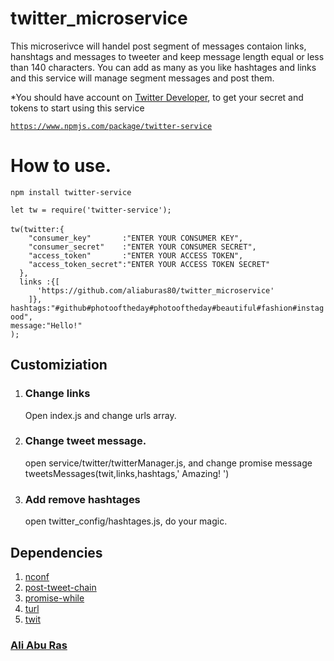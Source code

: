 # twitter_microservice
This microserivce will handel post segment of messages contaion links, hanshtags and messages to tweeter and keep message length equal or less than 140 characters.
You can add as many as you like hashtages and links and this service will manage segment messages and post them.
<p>*You should have account on <a href='https://dev.twitter.com/'>Twitter Developer</a>, to get your secret and tokens to start using this service </p>

<code>https://www.npmjs.com/package/twitter-service</code>

<h1>How to use.</h1>
  <code>npm install twitter-service</code><br>
  <P>
<code>let tw = require('twitter-service');</code><br>
<code></code><br>
<code>tw(twitter:{</code><br>
<code>    "consumer_key"       :"ENTER YOUR CONSUMER KEY",</code><br>
<code>    "consumer_secret"    :"ENTER YOUR CONSUMER SECRET",</code><br>
<code>    "access_token"       :"ENTER YOUR ACCESS TOKEN",</code><br>
<code>    "access_token_secret":"ENTER YOUR ACCESS TOKEN SECRET"</code><br>
<code>  },</code><br>
<code>  links :{[</code><br>
<code>      'https://github.com/aliaburas80/twitter_microservice'</code><br>
<code>    ]},</code><br>
<code>hashtags:"#github#photooftheday#photooftheday#beautiful#fashion#instagood",</code><br>
<code>message:"Hello!"</code><br>
<code>);</code><br>


<h2>Customiziation</h2>
  <ol>
  <li>
  <h3>Change links</h3>
    <p>Open index.js and change urls array.</p>
  </li>
  <li>
  <h3>Change tweet message.</h3>
    <p>open service/twitter/twitterManager.js, and change promise message  tweetsMessages(twit,links,hashtags,' Amazing! ')</p>
  </li>
  <li> 
  <h3>Add remove hashtages</h3>
    <p>open twitter_config/hashtages.js, do your magic.</p>
  </li>
  </ol>

  
 <h2>Dependencies</h2>
 <ol>
   <li><a href='https://www.npmjs.com/package/nconf'>nconf</a></li>
   <li><a href='https://www.npmjs.com/package/post-tweet-chain'>post-tweet-chain</a></li>
   <li><a href='https://www.npmjs.com/package/promise-while'>promise-while</a></li>
   <li><a href='https://www.npmjs.com/package/turl'>turl</a></li>
   <li><a href='https://www.npmjs.com/package/twit'>twit</a></li>
 </ol>
<h3><a href="mailto:aliaburas80@gmail.com">Ali Abu Ras</a><h3>
